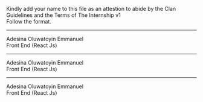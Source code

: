 Kindly add your name to this file as an attestion to abide by the Clan Guidelines and the Terms of The Internship v1
<br/> Follow the format.<br/> 
___
Adesina Oluwatoyin Emmanuel <br/>
Front End  (React Js)
___
Adesina Oluwatoyin Emmanuel <br/>
Front End  (React Js) 
___
Adesina Oluwatoyin Emmanuel <br/>
Front End  (React Js)
